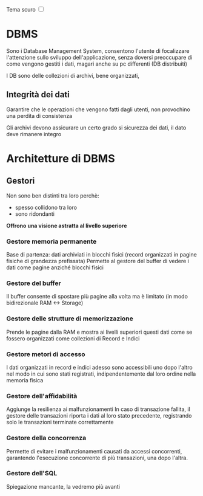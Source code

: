 <link rel="stylesheet" href="../style.css">

<label style="" for="tema-scuro">Tema scuro
    <input type="checkbox" id="tema-scuro"></input>
</label>

# DBMS

Sono i Database Management System, consentono l'utente di focalizzare l'attenzione sullo sviluppo dell'applicazione, senza doversi preoccupare di come vengono gestiti i dati, magari anche su pc differenti (DB distribuiti)

I DB sono delle collezioni di archivi, bene organizzati,

## Integrità dei dati

Garantire che le operazioni che vengono fatti dagli utenti, non provochino una perdita di consistenza

Gli archivi devono assicurare un certo grado si sicurezza dei dati, il dato deve rimanere integro

# Architetture di DBMS

## Gestori

Non sono ben distinti tra loro perchè:

-   spesso collidono tra loro
-   sono ridondanti

**Offrono una visione astratta al livello superiore**

### Gestore memoria permanente

Base di partenza: dati archiviati in blocchi fisici (record organizzati in pagine fisiche di grandezza prefissata)
Permette al gestore del buffer di vedere i dati come pagine anziché blocchi fisici

### Gestore del buffer

Il buffer consente di spostare più pagine alla volta ma è limitato (in modo bidirezionale RAM <-> Storage)

### Gestore delle strutture di memorizzazione

Prende le pagine dalla RAM e mostra ai livelli superiori questi dati come se fossero organizzati come collezioni di Record e Indici

### Gestore metori di accesso

I dati organizzati in record e indici adesso sono accessibili uno dopo l'altro nel modo in cui sono stati registrati, indipendentemente dal loro ordine nella memoria fisica

### Gestore dell'affidabilità

Aggiunge la resilienza ai malfunzionamenti
In caso di transazione fallita, il gestore delle transazioni riporta i dati al loro stato precedente, registrando solo le transazioni terminate correttamente

### Gestore della concorrenza

Permette di evitare i malfunzionamenti causati da accessi concorrenti, garantendo l'esecuzione concorrente di più transazioni, una dopo l'altra.

### Gestore dell'SQL

Spiegazione mancante, la vedremo più avanti
